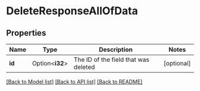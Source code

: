 # DeleteResponseAllOfData

## Properties

Name | Type | Description | Notes
------------ | ------------- | ------------- | -------------
**id** | Option<**i32**> | The ID of the field that was deleted | [optional]

[[Back to Model list]](../README.md#documentation-for-models) [[Back to API list]](../README.md#documentation-for-api-endpoints) [[Back to README]](../README.md)



